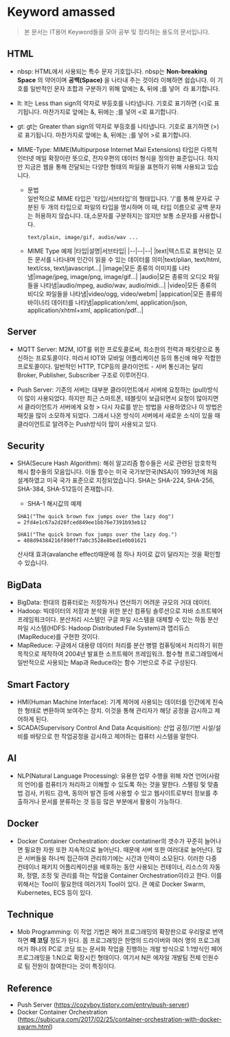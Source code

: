 Keyword amassed
==
> 본 문서는 IT용어 Keyword들을 모아 공부 및 정리하는 용도의 문서입니다.

HTML
-- 

- nbsp: HTML에서 사용되는 특수 문자 기호입니다. nbsp는 __Non-breaking Space__ 의 약어이며 __공백(Space)__ 을 나타내 주는 것이라 이해하면 쉽습니다. 이 기호를 일반적인 문자 조합과 구분하기 위해 앞에는 &, 뒤에 ;를 넣어 &nbsp;라 표기합니다. 

- lt: lt는 Less than sign의 약자로 부등호를 나타냅니다. 기호로 표기하면 (<)로 표기됩니다. 마찬가지로 앞에는 &, 뒤에는 ;를 넣어 &lt;로 표기합니다. 

- gt: gt는 Greater than sign의 약자로 부등호를 나타냅니다. 기호로 표기하면 (>)로 표기됩니다. 마찬가지로 앞에는 &, 뒤에는 ;를 넣어 &gt;로 표기합니다. 

- MIME-Type: MIME(Multipurpose Internet Mail Extensions) 타입은 다목적 인터넷 메일 확장이란 뜻으로, 전자우편의 데이터 형식을 정의한 표준입니다. 하지만 지금은 웹을 통해 전달되는 다양한 형태의 파일을 표현하기 위해 사용되고 있습니다. 

    - 문법  
        일반적으로 MIME 타입은 '타입/서브타입'의 형태입니다. '/'를 통해 문자로 구분된 두 개의 타입으로 파일의 타입을 명시하며 이 때, 타입 이름으로 공백 문자는 허용하지 않습니다. 대,소문자를 구분하지는 않지만 보통 소문자를 사용합니다.
        ```
        text/plain, image/gif, audio/wav ...
        ```
    - MIME Type 예제
        |타입|설명|서브타입|
        |--|--|--|
        |text|텍스트로 표현되는 모든 문서를 나타내며 인간이 읽을 수 있는 데이터를 의미|text/plian, text/html, text/css, text/javascript...|
        |image|모든 종류의 이미지를 나타냄|image/jpeg, image/png, image/gif...|
        |audio|모든 종류의 오디오 파일들을 나타냄|audio/mpeg, audio/wav, audio/midi...|
        |video|모든 종류의 비디오 파일들을 나타냄|video/ogg, video/webm|
        |appication|모든 종류의 바이너리 데이터를 나타냄|application/xml, application/json, application/xhtml+xml, application/pdf...|

Server 
--
- MQTT Server: M2M, IOT를 위한 프로토콜로써, 최소한의 전력과 패킷량으로 통신하는 프로토콜이다. 따라서 IOT와 모바일 어플리케이션 등의 통신에 매우 적합한 프로토콜이다. 일반적인 HTTP, TCP등의 클라이언트 - 서버 통신과는 달리 Broker, Publisher, Subscriber 구조로 이루어진다. 

- Push Server: 기존의 서버는 대부분 클라이언트에서 서버에 요청하는 (pull)방식이 많이 사용되었다. 하지만 최근 스마트폰, 테블릿이 보급되면서 요청이 많아지면서 클라이언트가 서버에게 요청 > 다시 자료를 받는 방법을 사용하였으나 이 방법은 패킷을 많이 소모하게 되었다. 그래서 나온 방식이 서버에서 새로운 소식이 있을 때 클라이언트로 알려주는 Push방식이 많이 사용되고 있다.

Security
--

- SHA(Secure Hash Algorithm): 해쉬 알고리즘 함수들은 서로 관련된 암호학적 해시 함수들의 모음입니다. 이들 함수는 미국 국가보안국(NSA)이 1993년에 처음 설계하였고 미국 국가 표준으로 지정되었습니다. SHA는 SHA-224, SHA-256, SHA-384, SHA-512등이 존재합니다. 


    - SHA-1 해시값의 예제
    ```
    SHA1("The quick brown fox jumps over the lazy dog")
    = 2fd4e1c67a2d28fced849ee1bb76e7391b93eb12
    ```

    ```
    SHA1("The quick brown fox jumps over the lazy dog.")
    = 408d94384216f890ff7a0c3528e8bed1e0b01621
    ``` 
    산사태 효과(avalanche effect)때문에 점 하나 차이로 값이 달라지는 것을 확인할 수 있습니다. 

BigData
--

- BigData: 한대의 컴퓨터로는 저장하거나 연산하기 어려운 규모의 거대 데이터.
- Hadoop: 빅데이터의 저장과 분석을 위한 분산 컴퓨팅 솔루션으로 자바 소프트웨어 프레임워크이다. 분산처리 시스템인 구글 파일 시스템을 대체할 수 있는 하둡 분산 파일 시스템(HDFS: Hadoop Distributed File System)과 맵리듀스(MapReduce)를 구현한 것이다.
- MapReduce: 구글에서 대용량 데이터 처리를 분산 병렬 컴퓨팅에서 처리하기 위한 목적으로 제작하여 2004년 발표한 소프트웨어 프레임워크. 함수형 프로그래밍에서 일반적으로 사용되는 Map과 Reduce라는 함수 기반으로 주로 구성된다.

Smart Factory
--

- HMI(Human Machine Interface): 기계 제어에 사용되는 데이터를 인간에게 친숙한 형태로 변환하여 보여주는 장치. 이것을 통해 관리자가 해당 공정을 감시하고 제어하게 된다.
- SCADA(Supervisory Control And Data Acquisition): 산업 공정/기반 시설/설비를 바탕으로 한 작업공정을 감시하고 제어하는 컴퓨터 시스템을 말한다.

AI
--

- NLP(Natural Language Processing): 유용한 업무 수행을 위해 자연 언어(사람의 언어)를 컴퓨터가 처리하고 이해할 수 있도록 하는 것을 말한다. 스펠링 및 맞춤법 검사, 키워드 검색, 동의어 발견 등에 사용할 수 있고 웹사이트로부터 정보를 추출하거나 문서를 분류하는 것 등등 많은 부분에서 활용이 가능하다.


Docker
--

- Docker Container Orchestration: docker contatiner의 갯수가 꾸준히 늘어나면 필요한 자원 또한 지속적으로 늘어난다. 때문에 서버 또한 여러대로 늘어난다. 많은 서버들을 하나씩 접근하여 관리하기에는 시간과 인력이 소모된다. 이러한 다중 컨테이너 패키지 어플리케이션을 배포하는 동안 사용되는 컨테이너, 리소스의 자동화, 정렬, 조정 및 관리를 하는 작업을 Container Orchestration이라고 한다. 이를 위해서는 Tool이 필요한데 여러가지 Tool이 있다. 큰 예로 Docker Swarm, Kubernetes, ECS 등이 있다.

Technique
--

- Mob Programming: 이 작업 기법은 페어 프로그래밍의 확장판으로 우리말로 번역하면 __떼 코딩__ 정도가 된다. 몹 프로그래밍은 한명의 드라이버와 여러 명의 프로그래머가 하나의 PC로 코딩 또는 문서화 작업을 진행하는 개발 방식으로 1:1방식인 페어 프로그래밍을 1:N으로 확장시킨 형태이다. 여기서 N은 에자일 개발팀 전체 인원수로 팀 전원이 참여한다는 것이 특징이다.

Reference
--

- Push Server (https://cozyboy.tistory.com/entry/push-server)
- Docker Container Orchestration (https://subicura.com/2017/02/25/container-orchestration-with-docker-swarm.html)